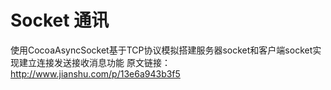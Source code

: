 # Socket 通讯
使用CocoaAsyncSocket基于TCP协议模拟搭建服务器socket和客户端socket实现建立连接发送接收消息功能
原文链接：http://www.jianshu.com/p/13e6a943b3f5
